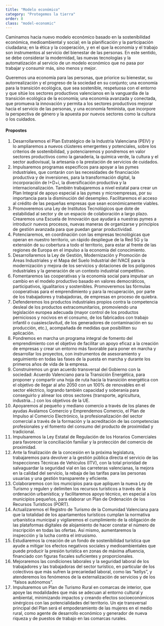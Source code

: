 ```yaml
---
title: "Modelo económico"
category: "Protegemos la tierra"
order: 8
class: "model-economic"
---
```


<div class="programa-intro">

Caminamos hacia nuevo modelo económico basado en la sostenibilidad económica, medioambiental y social; en la planificación y la participación ciudadana; en la ética y la cooperación, y en el que la economía y el trabajo son instrumentos al servicio del bienestar de las personas. En este sentido, se debe considerar la modernidad, las nuevas tecnologías y la automatización al servicio de un modelo económico que no pasa por trabajar y consumir más, sino menos y mejor. 

Queremos una economía para las personas, que priorice su bienestar, su autorrealización y el progreso de la sociedad en su conjunto; una economía para la transición ecológica, que sea sostenible, respetuosa con el entorno y que sitúe los sectores productivos valencianos en la vanguardia de la transición ecológica de la economía; una economía avanzada y conectada, que promueva la innovación y permita a los sectores productivos mejorar hacia el servicio de las personas, y una economía feminista, que incorpore la perspectiva de género y la apuesta por nuevos sectores como la cultura o los cuidados.

</div>

<div class="programa-box">

#### Propostes

1.	Desarrollaremos el Plan Estratégico de la Industria Valenciana (PEIV) y lo ampliaremos a nuevos clústeres emergentes y potenciales, sobre los criterios de sostenibilidad, y potenciaremos y pondremos en valor sectores productivos como la ganadería, la química verde, la cultura y el sector audiovisual, la artesanía o la prestación de servicios de cuidados.
2.	Impulsaremos programas específicos para apoyar a las pymes industriales, que contarán con las necesidades de financiación productiva y de inversiones, para la transformación digital, la incorporación de I+D+i, la diversificación productiva y la internacionalización. También trabajaremos a nivel estatal para crear un Plan Integral de apoyo especial a las pymes y microempresas, por su importancia para la disminución del desempleo. Facilitaremos el acceso al crédito de las pequeñas empresas que sean económicamente viables.
3.	Promoveremos una Ley de Institutos Tecnológicos que dote de estabilidad al sector y de un espacio de colaboración a largo plazo. Crearemos una Escuela de Innovación que ayudará a nuestras pymes a introducir nuevos procesos, nuevas maneras de organizarse y principios de gestión avanzada para que puedan ganar productividad.
4.	Potenciaremos, en coordinación con las empresas tecnológicas que operan en nuestro territorio, un rápido despliegue de la Red 5G y la extensión de su cobertura a todo el territorio, para estar al frente de las regiones de Europa en el impulso a la economía del conocimiento.
5.	Desarrollaremos la Ley de Gestión, Modernización y Promoción de Áreas Industriales y el Mapa del Suelo Industrial del IVACE para la modernización y mejora de los servicios y dotaciones de los polígonos industriales y la generación de un contexto industrial competitivo.
6.	Fomentaremos las cooperativas y la economía social para impulsar un cambio en el modelo productivo basado en valores democráticos, participativos, igualitarios y sostenibles. Promoveremos las fórmulas cooperativas para el emprendimiento y para la recuperación, por parte de los trabajadores y trabajadoras, de empresas en proceso de quiebra.
7.	Defenderemos los productos industriales propios contra la competencia desleal de los productos extracomunitarios, promoviendo una legislación europea adecuada (mayor control de los productos perniciosos y nocivos en el consumo, de los fabricados con trabajo infantil o cuasiesclavitud, de los generadores de contaminación en su producción, etc.), acompañada de medidas que posibiliten su aplicación.
8.	Pondremos en marcha un programa integral de fomento del emprendimiento con el objetivo de facilitar un apoyo eficaz a la creación de empresas y crear un entorno más favorable para poner en marcha y desarrollar los proyectos, con instrumentos de asesoramiento y seguimiento en todas las fases de la puesta en marcha y durante los primeros años de vida de la empresa.
9.	Construiremos un gran acuerdo transversal del Gobierno con la sociedad: Acuerdo Valenciano para la Transición Energética, para proponer y compartir una hoja de ruta hacia la transición energética con el objetivo de llegar al año 2050 con un 100% de renovables en el sector eléctrico, logrando también capacidad y soberanía para conseguirlo y alinear los otros sectores (transporte, agricultura, industria...) con los objetivos de la UE.
10.	Apoyaremos al pequeño y mediano comercio a través de los planes de ayudas Avalamos Comercio y Emprendemos Comercio, el Plan de Impulso al Comercio Electrónico, la profesionalización del sector comercial a través de la formación y la acreditación de las competencias profesionales y el fomento del consumo del producto de proximidad y tradicional.
11.	Impulsaremos la Ley Estatal de Regulación de los Horarios Comerciales para favorecer la conciliación familiar y la protección del comercio de proximidad.
12.	Ante la finalización de la concesión en la próxima legislatura, trabajaremos para devolver a la gestión pública directa el servicio de las Inspecciones Técnicas de Vehículos (ITV), con la total prioridad de salvaguardar la seguridad vial en las carreteras valencianas, la mejora en la calidad del servicio, la rebaja de las tarifas para las personas usuarias y una gestión transparente y eficiente.
13.	Colaboraremos con los municipios para que apliquen la nueva Ley de Turismo y regulen y delimiten los recursos turísticos a través de la ordenación urbanística; y facilitaremos apoyo técnico, en especial a los municipios pequeños, para elaborar un Plan de Ordenación de los Recursos Turísticos (PORT).
14.	Actualizaremos el Registro de Turismo de la Comunidad Valenciana para que la totalidad de los apartamentos turísticos cumplan la normativa urbanística municipal y vigilaremos el cumplimiento de la obligación de las plataformas digitales de alojamiento de hacer constar el número de inscripción en todas las ofertas. Así mismo, aumentaremos la inspección y la lucha contra el intrusismo.
15.	Estudiaremos la creación de un fondo de sostenibilidad turística que ayude a mitigar los efectos negativos sociales y medioambientales que puede producir la presión turística en zonas de máxima afluencia, financiado con figuras fiscales suficientes y proporcionales. 
16.	Mejoraremos las condiciones laborales y la seguridad laboral de los trabajadores y las trabajadoras del sector turístico, en particular de los colectivos que más sufren la precariedad laboral, como las “kellys”, y atenderemos los fenómenos de la externalización de servicios y de los “falsos autónomos”. 
17.	Impulsaremos un Plan de Turismo Rural en comarcas de interior, que apoye las modalidades que más se adecuan al entorno cultural y ambiental, minimizando impactos y creando efectos socioeconómicos sinérgicos con las potencialidades del territorio. Un eje transversal principal del Plan será el empoderamiento de las mujeres en el medio rural, como agente de desarrollo económico y generador de nueva riqueza y de puestos de trabajo en las comarcas rurales.

</div>